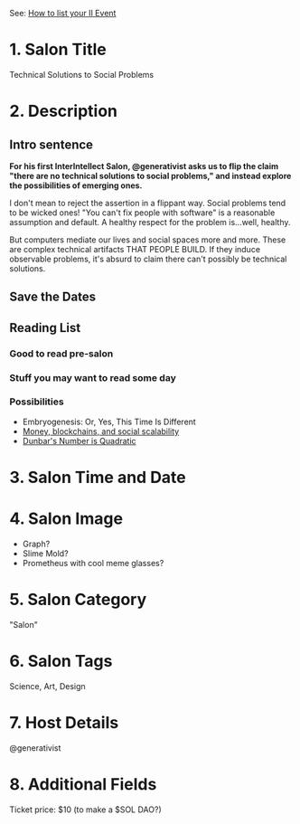 See: [How to list your II Event](https://interintellect.com/atheneum/how-to-list-your-ii-event/)

# 1. Salon Title

Technical Solutions to Social Problems

# 2. Description

## Intro sentence

**For his first InterIntellect Salon, @generativist asks us to flip the claim "there are no technical solutions to social problems," and instead explore the possibilities of emerging ones.**

I don't mean to reject the assertion in a flippant way. Social problems tend to be wicked ones! "You can't fix people with software" is a reasonable assumption and default. A healthy respect for the problem is...well, healthy.

But computers mediate our lives and social spaces more and more. These are complex technical artifacts THAT PEOPLE BUILD. If they induce observable problems, it's absurd to claim there can't possibly be technical solutions.


## Save the Dates

## Reading List

### Good to read pre-salon

### Stuff you may want to read some day

### Possibilities

- Embryogenesis: Or, Yes, This Time Is Different
- [Money, blockchains, and social scalability](https://unenumerated.blogspot.com/2017/02/money-blockchains-and-social-scalability.html)
- [Dunbar's Number is Quadratic](https://generativist.falsifiable.com/metaverse/dunbars-number-is-quadratic)

# 3. Salon Time and Date

# 4. Salon Image
- Graph? 
- Slime Mold? 
- Prometheus with cool meme glasses?

# 5. Salon Category

"Salon"

# 6. Salon Tags

Science, Art, Design

# 7. Host Details

@generativist

# 8. Additional Fields

Ticket price: $10 (to make a $SOL DAO?)
